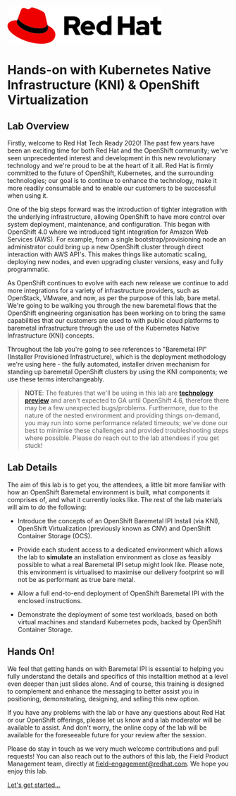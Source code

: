 <img src="img/redhat.png" style="width: 350px;" border=0/>

# Hands-on with Kubernetes Native Infrastructure (KNI) & OpenShift Virtualization



## Lab Overview

Firstly, welcome to Red Hat Tech Ready 2020! The past few years have been an exciting time for both Red Hat and the OpenShift community; we've seen unprecedented interest and development in this new revolutionary technology and we're proud to be at the heart of it all. Red Hat is firmly committed to the future of OpenShift, Kubernetes, and the surrounding technologies; our goal is to continue to enhance the technology, make it more readily consumable and to enable our customers to be successful when using it.

One of the big steps forward was the introduction of tighter integration with the underlying infrastructure, allowing OpenShift to have more control over system deployment, maintenance, and configuration. This began with OpenShift 4.0 where we introduced tight integration for Amazon Web Services (AWS). For example, from a single bootstrap/provisioning node an administrator could bring up a new OpenShift cluster through direct interaction with AWS API's. This makes things like automatic scaling, deploying new nodes, and even upgrading cluster versions, easy and fully programmatic.

As OpenShift continues to evolve with each new release we continue to add more integrations for a variety of infrastructure providers, such as OpenStack, VMware, and now, as per the purpose of this lab, bare metal. We're going to be walking you through the new baremetal flows that the OpenShift engineering organisation has been working on to bring the same capabilities  that our customers are used to with public cloud platforms to baremetal infrastructure through the use of the Kubernetes Native Infrastructure (KNI) concepts.

Throughout the lab you're going to see references to "Baremetal IPI" (Installer Provisioned Infrastructure), which is the deployment methodology we're using here - the fully automated, installer driven mechanism for standing up baremetal OpenShift clusters by using the KNI components; we use these terms interchangeably.



> **NOTE**: The features that we'll be using in this lab are [**technology preview**](https://access.redhat.com/support/offerings/techpreview) and aren't expected to GA until OpenShift 4.6, therefore there may be a few unexpected bugs/problems. Furthermore, due to the nature of the nested environment and providing things on-demand, you may run into some performance related timeouts; we've done our best to minimise these challenges and provided troubleshooting steps where possible. Please do reach out to the lab attendees if you get stuck!



## Lab Details

The aim of this lab is to get you, the attendees, a little bit more familiar with how an OpenShift Baremetal environment is built, what components it comprises of, and what it currently looks like. The rest of the lab materials will aim to do the following:

* Introduce the concepts of an OpenShift Baremetal IPI Install (via KNI), OpenShift Virtualization (previously known as CNV) and OpenShift Container Storage (OCS).

* Provide each student access to a dedicated environment which allows the lab to **simulate** an installation environment as close as feasibly possible to what a real Baremetal IPI setup might look like. Please note, this environment is virtualised to maximise our delivery footprint so will not be as performant as true bare metal.

* Allow a full end-to-end deployment of OpenShift Baremetal IPI with the enclosed instructions.

* Demonstrate the deployment of some test workloads, based on both virtual machines and standard Kubernetes pods, backed by OpenShift Container Storage.



## Hands On!

We feel that getting hands on with Baremetal IPI is essential to helping you fully understand the details and specifics of this installtion method at a level even deeper than just slides alone. And of course, this training is designed to complement and enhance the messaging to better assist you in positioning, demonstrating, designing, and selling this new option.

If you have any problems with the lab or have any questions about Red Hat or our OpenShift offerings, please let us know and a lab moderator will be available to assist. And don't worry, the online copy of the lab will be available for the foreseeable future for your review after the session.

Please do stay in touch as we very much welcome contributions and pull requests! You can also reach out to the authors of this lab, the Field Product Management team, directly at field-engagement@redhat.com. We hope you enjoy this lab.


[Let's get started...](https://github.com/RHFieldProductManagement/baremetal-ipi-lab/blob/master/01-intro.md)